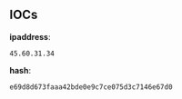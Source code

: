 
## IOCs

__ipaddress__:

```text
45.60.31.34
```
__hash__:

```text
e69d8d673faaa42bde0e9c7ce075d3c7146e67d0
```